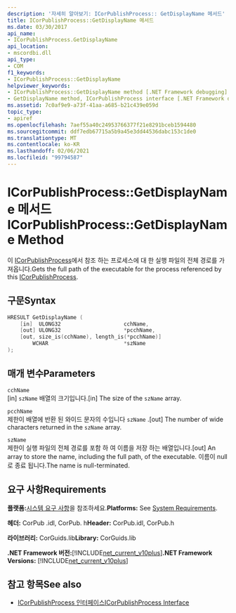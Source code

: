 ```yaml
---
description: '자세히 알아보기: ICorPublishProcess:: GetDisplayName 메서드'
title: ICorPublishProcess::GetDisplayName 메서드
ms.date: 03/30/2017
api_name:
- ICorPublishProcess.GetDisplayName
api_location:
- mscordbi.dll
api_type:
- COM
f1_keywords:
- ICorPublishProcess::GetDisplayName
helpviewer_keywords:
- ICorPublishProcess::GetDisplayName method [.NET Framework debugging]
- GetDisplayName method, ICorPublishProcess interface [.NET Framework debugging]
ms.assetid: 7c0af9e9-a73f-41aa-a685-b21c439e059d
topic_type:
- apiref
ms.openlocfilehash: 7aef55a40c24953766377f21e8291bceb1594480
ms.sourcegitcommit: ddf7edb67715a5b9a45e3dd44536dabc153c1de0
ms.translationtype: MT
ms.contentlocale: ko-KR
ms.lasthandoff: 02/06/2021
ms.locfileid: "99794587"
---
```

# <a name="icorpublishprocessgetdisplayname-method"></a><span data-ttu-id="7e71d-103">ICorPublishProcess::GetDisplayName 메서드</span><span class="sxs-lookup"><span data-stu-id="7e71d-103">ICorPublishProcess::GetDisplayName Method</span></span>

<span data-ttu-id="7e71d-104">이 [ICorPublishProcess](icorpublishprocess-interface.md)에서 참조 하는 프로세스에 대 한 실행 파일의 전체 경로를 가져옵니다.</span><span class="sxs-lookup"><span data-stu-id="7e71d-104">Gets the full path of the executable for the process referenced by this [ICorPublishProcess](icorpublishprocess-interface.md).</span></span>  
  
## <a name="syntax"></a><span data-ttu-id="7e71d-105">구문</span><span class="sxs-lookup"><span data-stu-id="7e71d-105">Syntax</span></span>  
  
```cpp  
HRESULT GetDisplayName (  
    [in]  ULONG32                    cchName,
    [out] ULONG32                    *pcchName,  
    [out, size_is(cchName), length_is(*pcchName)]
        WCHAR                        *szName  
);  
```  
  
## <a name="parameters"></a><span data-ttu-id="7e71d-106">매개 변수</span><span class="sxs-lookup"><span data-stu-id="7e71d-106">Parameters</span></span>  

 `cchName`  
 <span data-ttu-id="7e71d-107">[in] `szName` 배열의 크기입니다.</span><span class="sxs-lookup"><span data-stu-id="7e71d-107">[in] The size of the `szName` array.</span></span>  
  
 `pcchName`  
 <span data-ttu-id="7e71d-108">제한이 배열에 반환 된 와이드 문자의 수입니다 `szName` .</span><span class="sxs-lookup"><span data-stu-id="7e71d-108">[out] The number of wide characters returned in the `szName` array.</span></span>  
  
 `szName`  
 <span data-ttu-id="7e71d-109">제한이 실행 파일의 전체 경로를 포함 하 여 이름을 저장 하는 배열입니다.</span><span class="sxs-lookup"><span data-stu-id="7e71d-109">[out] An array to store the name, including the full path, of the executable.</span></span> <span data-ttu-id="7e71d-110">이름이 null로 종료 됩니다.</span><span class="sxs-lookup"><span data-stu-id="7e71d-110">The name is null-terminated.</span></span>  
  
## <a name="requirements"></a><span data-ttu-id="7e71d-111">요구 사항</span><span class="sxs-lookup"><span data-stu-id="7e71d-111">Requirements</span></span>  

 <span data-ttu-id="7e71d-112">**플랫폼:**[시스템 요구 사항](../../get-started/system-requirements.md)을 참조하세요.</span><span class="sxs-lookup"><span data-stu-id="7e71d-112">**Platforms:** See [System Requirements](../../get-started/system-requirements.md).</span></span>  
  
 <span data-ttu-id="7e71d-113">**헤더:** CorPub .idl, CorPub. h</span><span class="sxs-lookup"><span data-stu-id="7e71d-113">**Header:** CorPub.idl, CorPub.h</span></span>  
  
 <span data-ttu-id="7e71d-114">**라이브러리:** CorGuids.lib</span><span class="sxs-lookup"><span data-stu-id="7e71d-114">**Library:** CorGuids.lib</span></span>  
  
 <span data-ttu-id="7e71d-115">**.NET Framework 버전:**[!INCLUDE[net_current_v10plus](../../../../includes/net-current-v10plus-md.md)]</span><span class="sxs-lookup"><span data-stu-id="7e71d-115">**.NET Framework Versions:** [!INCLUDE[net_current_v10plus](../../../../includes/net-current-v10plus-md.md)]</span></span>  
  
## <a name="see-also"></a><span data-ttu-id="7e71d-116">참고 항목</span><span class="sxs-lookup"><span data-stu-id="7e71d-116">See also</span></span>

- [<span data-ttu-id="7e71d-117">ICorPublishProcess 인터페이스</span><span class="sxs-lookup"><span data-stu-id="7e71d-117">ICorPublishProcess Interface</span></span>](icorpublishprocess-interface.md)
